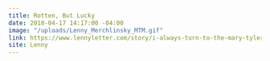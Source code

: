 ```yaml
---
title: Rotten, But Lucky
date: 2018-04-17 14:17:00 -04:00
image: "/uploads/Lenny_Merchlinsky_MTM.gif"
link: https://www.lennyletter.com/story/i-always-turn-to-the-mary-tyler-moore-show
site: Lenny
---
```


